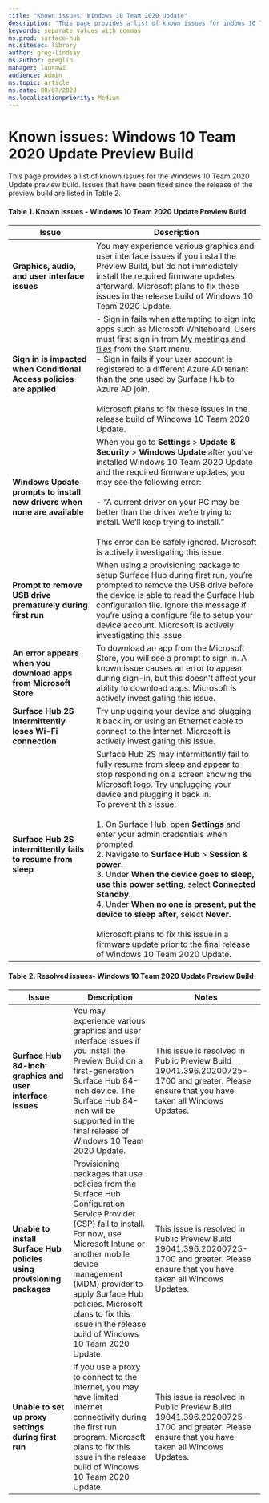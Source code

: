```yaml
---
title: "Known issues: Windows 10 Team 2020 Update"
description: "This page provides a list of known issues for indows 10 Team 2020 Update."
keywords: separate values with commas
ms.prod: surface-hub
ms.sitesec: library
author: greg-lindsay
ms.author: greglin
manager: laurawi
audience: Admin
ms.topic: article
ms.date: 08/07/2020
ms.localizationpriority: Medium
---
```

# Known issues: Windows 10 Team 2020 Update Preview Build 

This page provides a list of known issues for the Windows 10 Team 2020 Update preview build. Issues that have been fixed since the release of the preview build are listed in Table 2. 

#### Table 1. Known issues - Windows 10 Team 2020 Update Preview Build 

| Issue                                                                     | Description                                                                                                                                                                                                                                                                                                                                                                                                                                                                                                                                                                                                                                                                                       |
| ------------------------------------------------------------------------- | ------------------------------------------------------------------------------------------------------------------------------------------------------------------------------------------------------------------------------------------------------------------------------------------------------------------------------------------------------------------------------------------------------------------------------------------------------------------------------------------------------------------------------------------------------------------------------------------------------------------------------------------------------------------------------------------------- |
| **Graphics, audio, and user interface issues**                            | You may experience various graphics and user interface issues if you install the Preview Build, but do not immediately install the required firmware updates afterward. Microsoft plans to fix these issues in the release build of Windows 10 Team 2020 Update.                                                                                                                                                                                                                                                                                                                                                                                                                                  |
| **Sign in is impacted when Conditional Access policies are applied**      | - Sign in fails when attempting to sign into apps such as Microsoft Whiteboard. Users must first sign in from [My meetings and files](https://support.microsoft.com/help/4506480/sign-in-to-see-your-meetings-and-files-on-surface-hub) from the Start menu.<br>- Sign in fails if your user account is registered to a different Azure AD tenant than the one used by Surface Hub to Azure AD join.<br><br>Microsoft plans to fix these issues in the release build of Windows 10 Team 2020 Update.                                                                                                                                                                                              |
| **Windows Update prompts to install new drivers when none are available** | When you go to **Settings** > **Update & Security** > **Windows Update** after you’ve installed Windows 10 Team 2020 Update and the required firmware updates, you may see the following error:<br><br>- “A current driver on your PC may be better than the driver we’re trying to install. We’ll keep trying to install.”<br><br>This error can be safely ignored. Microsoft is actively investigating this issue.                                                                                                                                                                                                                                                                              |
| **Prompt to remove USB drive prematurely during first run**               | When using a provisioning package to setup Surface Hub during first run, you’re prompted to remove the USB drive before the device is able to read the Surface Hub configuration file. Ignore the message if you’re using a configure file to setup your device account. Microsoft is actively investigating this issue.                                                                                                                                                                                                                                                                                                                                                                          |
| **An error appears when you download apps from Microsoft Store**          | To download an app from the Microsoft Store, you will see a prompt to sign in. A known issue causes an error to appear during sign-in, but this doesn't affect your ability to download apps. Microsoft is actively investigating this issue.                                                                                                                                                                                                                                                                                                                                                                                                                                                     |
| **Surface Hub 2S intermittently loses Wi-Fi connection**                  | Try unplugging your device and plugging it back in, or using an Ethernet cable to connect to the Internet. Microsoft is actively investigating this issue.                                                                                                                                                                                                                                                                                                                                                                                                                                                                                                                                        |
| **Surface Hub 2S intermittently fails to resume from sleep**              | Surface Hub 2S may intermittently fail to fully resume from sleep and appear to stop responding on a screen showing the Microsoft logo. Try unplugging your device and plugging it back in.<br>To prevent this issue:<br><br>1. On Surface Hub, open **Settings** and enter your admin credentials when prompted.<br>2. Navigate to **Surface Hub** > **Session & power**.<br>3. Under **When the device goes to sleep, use this power setting**, select **Connected Standby.**<br>4. Under **When no one is present, put the device to sleep after**, select **Never.**<br><br>Microsoft plans to fix this issue in a firmware update prior to the final release of Windows 10 Team 2020 Update. |

 
 

#### Table 2. Resolved issues- Windows 10 Team 2020 Update Preview Build 

 Issue                                                                  | Description                                                                                                                                                                                                                                                                                                               | Notes                                                                                                                                      |
| ---------------------------------------------------------------------- | ------------------------------------------------------------------------------------------------------------------------------------------------------------------------------------------------------------------------------------------------------------------------------------------------------------------------- | ------------------------------------------------------------------------------------------------------------------------------------------ |
| **Surface Hub 84-inch: graphics and user interface issues**            | You may experience various graphics and user interface issues if you install the Preview Build on a first-generation Surface Hub 84-inch device. The Surface Hub 84-inch will be supported in the final release of Windows 10 Team 2020 Update.                                                                           | This issue is resolved in Public Preview Build 19041.396.20200725-1700 and greater. Please ensure that you have taken all Windows Updates. |
| **Unable to install Surface Hub policies using provisioning packages** | Provisioning packages that use policies from the Surface Hub Configuration Service Provider (CSP) fail to install. For now, use Microsoft Intune or another mobile device management (MDM) provider to apply Surface Hub policies. Microsoft plans to fix this issue in the release build of Windows 10 Team 2020 Update. | This issue is resolved in Public Preview Build 19041.396.20200725-1700 and greater. Please ensure that you have taken all Windows Updates. |
| **Unable to set up proxy settings during first run**                   | If you use a proxy to connect to the Internet, you may have limited Internet connectivity during the first run program. Microsoft plans to fix this issue in the release build of Windows 10 Team 2020 Update.                                                                                                            | This issue is resolved in Public Preview Build 19041.396.20200725-1700 and greater. Please ensure that you have taken all Windows Updates. |

 

